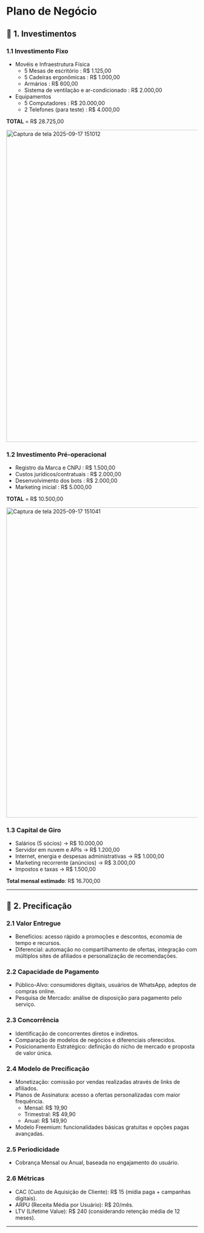 # Plano de Negócio

## 📌 1. Investimentos

### 1.1 Investimento Fixo
- Movéis e Infraestrutura Física
  - 5 Mesas de escritório : R$ 1.125,00
  - 5 Cadeiras ergonômicas : R$ 1.000,00
  - Armários : R$ 600,00
  - Sistema de ventilação e ar-condicionado : R$ 2.000,00
- Equipamentos
  - 5 Computadores : R$ 20.000,00
  - 2 Telefones (para teste) : R$ 4.000,00

**TOTAL** = R$ 28.725,00

<img width="1064" height="820" alt="Captura de tela 2025-09-17 151012" src="https://github.com/user-attachments/assets/0fe33a00-65b6-4a20-b2c4-0d74b41f04cf" />

### 1.2 Investimento Pré-operacional
- Registro da Marca e CNPJ : R$ 1.500,00
- Custos jurídicos/contratuais : R$ 2.000,00
- Desenvolvimento dos bots : R$ 2.000,00
- Marketing inicial : R$ 5.000,00

**TOTAL** = R$ 10.500,00

<img width="1178" height="815" alt="Captura de tela 2025-09-17 151041" src="https://github.com/user-attachments/assets/1dce923b-d9a2-4107-b43a-7ae22e81050c" />

### 1.3 Capital de Giro
- Salários (5 sócios) → R$ 10.000,00
- Servidor em nuvem e APIs → R$ 1.200,00
- Internet, energia e despesas administrativas → R$ 1.000,00
- Marketing recorrente (anúncios) → R$ 3.000,00
- Impostos e taxas → R$ 1.500,00

**Total mensal estimado**: R$ 16.700,00

---

## 📌 2. Precificação

### 2.1 Valor Entregue
- Benefícios: acesso rápido a promoções e descontos, economia de tempo e recursos.
- Diferencial: automação no compartilhamento de ofertas, integração com múltiplos sites de afiliados e personalização de recomendações.

### 2.2 Capacidade de Pagamento
- Público-Alvo: consumidores digitais, usuários de WhatsApp, adeptos de compras online.
- Pesquisa de Mercado: análise de disposição para pagamento pelo serviço.

### 2.3 Concorrência
- Identificação de concorrentes diretos e indiretos.
- Comparação de modelos de negócios e diferenciais oferecidos.
- Posicionamento Estratégico: definição do nicho de mercado e proposta de valor única.

### 2.4 Modelo de Precificação
- Monetização: comissão por vendas realizadas através de links de afiliados.
- Planos de Assinatura: acesso a ofertas personalizadas com maior frequência.
  - Mensal: R$ 19,90
  - Trimestral: R$ 49,90
  - Anual: R$ 149,90
- Modelo Freemium: funcionalidades básicas gratuitas e opções pagas avançadas.

### 2.5 Periodicidade
- Cobrança Mensal ou Anual, baseada no engajamento do usuário.

### 2.6 Métricas
- CAC (Custo de Aquisição de Cliente): R$ 15 (mídia paga + campanhas digitais).
- ARPU (Receita Média por Usuário): R$ 20/mês.
- LTV (Lifetime Value): R$ 240 (considerando retenção média de 12 meses).

---
